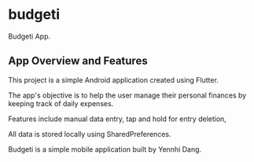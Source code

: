 # budgeti

Budgeti App.

## App Overview and Features

This project is a simple Android application created using Flutter. 

The app's objective is to help the user manage their personal finances by keeping track of daily expenses.

Features include manual data entry, tap and hold for entry deletion, 

All data is stored locally using SharedPreferences. 

Budgeti is a simple mobile application built by Yennhi Dang.
